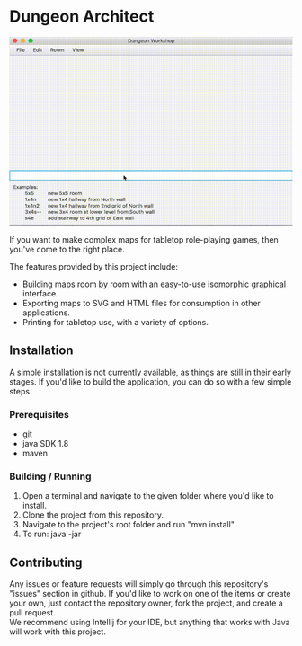 # Dungeon Architect

![demo gif](docs/demo.gif)

If you want to make complex maps for tabletop role-playing 
games, then you've come to the right place.

The features provided by this project include:

- Building maps room by room with an easy-to-use isomorphic graphical interface.
- Exporting maps to SVG and HTML files for consumption in other applications.
- Printing for tabletop use, with a variety of options.

## Installation

A simple installation is not currently available, as things 
are still in their early stages.  If you'd like to build the 
application, you can do so with a few simple steps.

### Prerequisites

- git
- java SDK 1.8
- maven

### Building / Running

1. Open a terminal and navigate to the given folder where you'd like to install.
2. Clone the project from this repository.
3. Navigate to the project's root folder and run "mvn install".
4. To run: java -jar <newly created jar from maven>

## Contributing

Any issues or feature requests will simply go through this repository's "issues"
section in github.  If you'd like to work on one of the items or create your own, 
just contact the repository owner, fork the project, and create a pull request.  
We recommend using Intellij for your IDE, but anything that works with Java will 
work with this project.